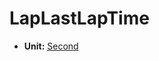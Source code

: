 # LapLastLapTime <Badge text="float" />

*  **Unit:** [Second](https://en.wikipedia.org/wiki/Second)
